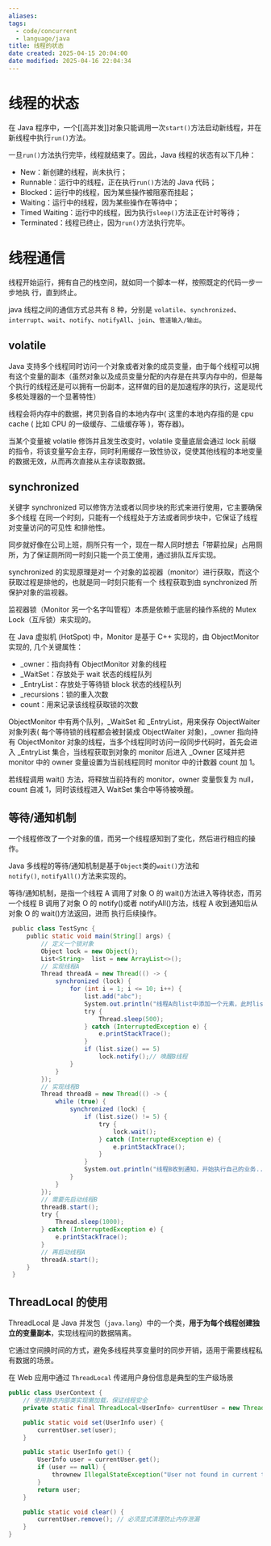 ```yaml
---
aliases: 
tags:
  - code/concurrent
  - language/java
title: 线程的状态
date created: 2025-04-15 20:04:00
date modified: 2025-04-16 22:04:34
---
```

# 线程的状态

在 Java 程序中，一个[[高并发]]对象只能调用一次`start()`方法启动新线程，并在新线程中执行`run()`方法。

一旦`run()`方法执行完毕，线程就结束了。因此，Java 线程的状态有以下几种：

- New：新创建的线程，尚未执行；
- Runnable：运行中的线程，正在执行`run()`方法的 Java 代码；
- Blocked：运行中的线程，因为某些操作被阻塞而挂起；
- Waiting：运行中的线程，因为某些操作在等待中；
- Timed Waiting：运行中的线程，因为执行`sleep()`方法正在计时等待；
- Terminated：线程已终止，因为`run()`方法执行完毕。

# 线程通信
线程开始运行，拥有自己的栈空间，就如同一个脚本一样，按照既定的代码一步一步地执 行，直到终止。

java 线程之间的通信方式总共有 8 种，分别是 `volatile`、`synchronized`、`interrupt`、`wait`、`notify`、`notifyAll`、`join`、`管道输入/输出`。

## volatile

Java 支持多个线程同时访问一个对象或者对象的成员变量，由于每个线程可以拥有这个变量的副本（虽然对象以及成员变量分配的内存是在共享内存中的，但是每个执行的线程还是可以拥有一份副本，这样做的目的是加速程序的执行，这是现代多核处理器的一个显著特性）

线程会将内存中的数据，拷贝到各自的本地内存中( 这里的本地内存指的是 cpu cache ( 比如 CPU 的一级缓存、二级缓存等 )，寄存器)。

当某个变量被 volatile 修饰并且发生改变时，volatile 变量底层会通过 lock 前缀的指令，将该变量写会主存，同时利用缓存一致性协议，促使其他线程的本地变量的数据无效，从而再次直接从主存读取数据。

## synchronized

关键字 synchronized 可以修饰方法或者以同步块的形式来进行使用，它主要确保多个线程 在同一个时刻，只能有一个线程处于方法或者同步块中，它保证了线程对变量访问的可见性 和排他性。

同步就好像在公司上班，厕所只有一个，现在一帮人同时想去「带薪拉屎」占用厕所，为了保证厕所同一时刻只能一个员工使用，通过排队互斥实现。

synchronized 的实现原理是对一 个对象的监视器（monitor）进行获取，而这个获取过程是排他的，也就是同一时刻只能有一个 线程获取到由 synchronized 所保护对象的监视器。

监视器锁（Monitor 另一个名字叫管程）本质是依赖于底层的操作系统的 Mutex Lock（互斥锁）来实现的。

在 Java 虚拟机 (HotSpot) 中，Monitor 是基于 C++ 实现的，由 ObjectMonitor 实现的, 几个关键属性：

- \_owner：指向持有 ObjectMonitor 对象的线程
- \_WaitSet：存放处于 wait 状态的线程队列
- \_EntryList：存放处于等待锁 block 状态的线程队列
- \_recursions：锁的重入次数
- count：用来记录该线程获取锁的次数

ObjectMonitor 中有两个队列，\_WaitSet 和 \_EntryList，用来保存 ObjectWaiter 对象列表( 每个等待锁的线程都会被封装成 ObjectWaiter 对象)，\_owner 指向持有 ObjectMonitor 对象的线程，当多个线程同时访问一段同步代码时，首先会进入 \_EntryList 集合，当线程获取到对象的 monitor 后进入 \_Owner 区域并把 monitor 中的 owner 变量设置为当前线程同时 monitor 中的计数器 count 加 1。

若线程调用 wait() 方法，将释放当前持有的 monitor，owner 变量恢复为 null，count 自减 1，同时该线程进入 WaitSet 集合中等待被唤醒。

## 等待/通知机制

一个线程修改了一个对象的值，而另一个线程感知到了变化，然后进行相应的操作。

Java 多线程的等待/通知机制是基于`Object`类的`wait()`方法和`notify()`, `notifyAll()`方法来实现的。

等待/通知机制，是指一个线程 A 调用了对象 O 的 wait()方法进入等待状态，而另一个线程 B 调用了对象 O 的 notify()或者 notifyAll()方法，线程 A 收到通知后从对象 O 的 wait()方法返回，进而 执行后续操作。

```java
 public class TestSync {  
     public static void main(String[] args) {  
         // 定义一个锁对象  
         Object lock = new Object();  
         List<String>  list = new ArrayList<>();  
         // 实现线程A  
         Thread threadA = new Thread(() -> {  
             synchronized (lock) {  
                 for (int i = 1; i <= 10; i++) {  
                     list.add("abc");  
                     System.out.println("线程A向list中添加一个元素，此时list中的元素个数为：" + list.size());  
                     try {  
                         Thread.sleep(500);  
                     } catch (InterruptedException e) {  
                         e.printStackTrace();  
                     }  
                     if (list.size() == 5)  
                         lock.notify();// 唤醒B线程  
                 }  
             }  
         });  
         // 实现线程B  
         Thread threadB = new Thread(() -> {  
             while (true) {  
                 synchronized (lock) {  
                     if (list.size() != 5) {  
                         try {  
                             lock.wait();  
                         } catch (InterruptedException e) {  
                             e.printStackTrace();  
                         }  
                     }  
                     System.out.println("线程B收到通知，开始执行自己的业务...");  
                 }  
             }  
         });  
         // 需要先启动线程B  
         threadB.start();  
         try {  
             Thread.sleep(1000);  
         } catch (InterruptedException e) {  
             e.printStackTrace();  
         }  
         // 再启动线程A  
         threadA.start();  
     }  
 }
```

## ThreadLocal 的使用
ThreadLocal 是 Java 并发包（`java.lang`）中的一个类，**用于为每个线程创建独立的变量副本**，实现线程间的数据隔离。

它通过空间换时间的方式，避免多线程共享变量时的同步开销，适用于需要线程私有数据的场景。

在 Web 应用中通过 `ThreadLocal` 传递用户身份信息是典型的生产级场景

```java
public class UserContext {
    // 使用静态内部类实现懒加载，保证线程安全
    private static final ThreadLocal<UserInfo> currentUser = new ThreadLocal<>();

    public static void set(UserInfo user) {
        currentUser.set(user);
    }

    public static UserInfo get() {
        UserInfo user = currentUser.get();
        if (user == null) {
            thrownew IllegalStateException("User not found in current thread context");
        }
        return user;
    }

    public static void clear() {
        currentUser.remove(); // 必须显式清理防止内存泄漏
    }
}
```